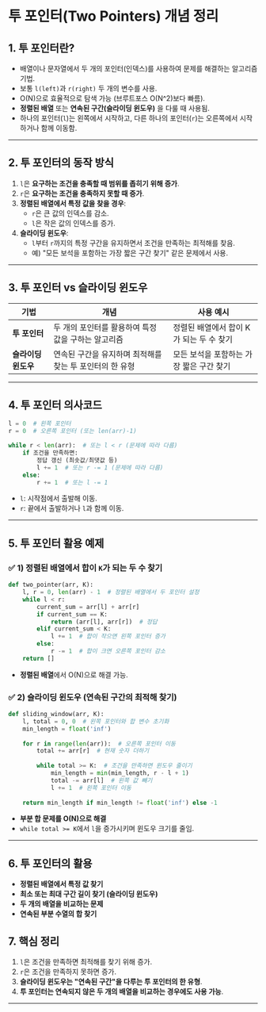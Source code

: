 # 투 포인터(Two Pointers) 개념 정리

## 1. 투 포인터란?
- 배열이나 문자열에서 두 개의 포인터(인덱스)를 사용하여 문제를 해결하는 알고리즘 기법.
- 보통 `l(left)`과 `r(right)` 두 개의 변수를 사용.
- O(N)으로 효율적으로 탐색 가능 (브루트포스 O(N^2)보다 빠름).
- **정렬된 배열** 또는 **연속된 구간(슬라이딩 윈도우)** 을 다룰 때 사용됨.
- 하나의 포인터(`l`)는 왼쪽에서 시작하고, 다른 하나의 포인터(`r`)는 오른쪽에서 시작하거나 함께 이동함.

---

## 2. 투 포인터의 동작 방식
1. `l`은 **요구하는 조건을 충족할 때 범위를 좁히기 위해 증가**.
2. `r`은 **요구하는 조건을 충족하지 못할 때 증가**.
3. **정렬된 배열에서 특정 값을 찾을 경우**:
   - `r`은 큰 값의 인덱스를 감소.
   - `l`은 작은 값의 인덱스를 증가.
4. **슬라이딩 윈도우**:
   - `l`부터 `r`까지의 특정 구간을 유지하면서 조건을 만족하는 최적해를 찾음.
   - 예) "모든 보석을 포함하는 가장 짧은 구간 찾기" 같은 문제에서 사용.

---

## 3. 투 포인터 vs 슬라이딩 윈도우
| 기법 | 개념 | 사용 예시 |
|------|------|----------|
| **투 포인터** | 두 개의 포인터를 활용하여 특정 값을 구하는 알고리즘 | 정렬된 배열에서 합이 K가 되는 두 수 찾기 |
| **슬라이딩 윈도우** | 연속된 구간을 유지하며 최적해를 찾는 투 포인터의 한 유형 | 모든 보석을 포함하는 가장 짧은 구간 찾기 |

---

## 4. 투 포인터 의사코드
```python
l = 0  # 왼쪽 포인터
r = 0  # 오른쪽 포인터 (또는 len(arr)-1)

while r < len(arr):  # 또는 l < r (문제에 따라 다름)
    if 조건을 만족하면:
        정답 갱신 (최솟값/최댓값 등)
        l += 1  # 또는 r -= 1 (문제에 따라 다름)
    else:
        r += 1  # 또는 l -= 1
```
- `l`: 시작점에서 출발해 이동.
- `r`: 끝에서 출발하거나 `l`과 함께 이동.

---

## 5. 투 포인터 활용 예제

### ✅ 1) 정렬된 배열에서 합이 `K`가 되는 두 수 찾기
```python
def two_pointer(arr, K):
    l, r = 0, len(arr) - 1  # 정렬된 배열에서 두 포인터 설정
    while l < r:
        current_sum = arr[l] + arr[r]
        if current_sum == K:
            return (arr[l], arr[r])  # 정답
        elif current_sum < K:
            l += 1  # 합이 작으면 왼쪽 포인터 증가
        else:
            r -= 1  # 합이 크면 오른쪽 포인터 감소
    return []
```
- **정렬된 배열**에서 O(N)으로 해결 가능.
    
### ✅ 2) 슬라이딩 윈도우 (연속된 구간의 최적해 찾기)
```python
def sliding_window(arr, K):
    l, total = 0, 0  # 왼쪽 포인터와 합 변수 초기화
    min_length = float('inf')
    
    for r in range(len(arr)):  # 오른쪽 포인터 이동
        total += arr[r]  # 현재 숫자 더하기
        
        while total >= K:  # 조건을 만족하면 윈도우 줄이기
            min_length = min(min_length, r - l + 1)
            total -= arr[l]  # 왼쪽 값 빼기
            l += 1  # 왼쪽 포인터 이동
            
    return min_length if min_length != float('inf') else -1
```
- **부분 합 문제를 O(N)으로 해결**
- `while total >= K`에서 `l`을 증가시키며 윈도우 크기를 줄임.

---

## 6. 투 포인터의 활용
- **정렬된 배열에서 특정 값 찾기**
- **최소 또는 최대 구간 길이 찾기 (슬라이딩 윈도우)**
- **두 개의 배열을 비교하는 문제**
- **연속된 부분 수열의 합 찾기**

## 7. 핵심 정리
1. `l`은 조건을 만족하면 최적해를 찾기 위해 증가.
2. `r`은 조건을 만족하지 못하면 증가.
3. **슬라이딩 윈도우는 "연속된 구간"을 다루는 투 포인터의 한 유형**.
4. **투 포인터는 연속되지 않은 두 개의 배열을 비교하는 경우에도 사용 가능**.

---

